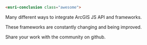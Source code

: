 ```html
<esri-conclusion class="awesome">
```
<!-- .element: style="font-size: 1.5em; text-align: center;" -->

Many different ways to integrate ArcGIS JS API and frameworks.

These frameworks are constantly changing and being improved.

Share your work with the community on github.

